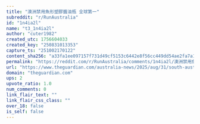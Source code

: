 ```yaml
---
title: "澳洲禁用魚形塑膠醬油瓶 全球第一"
subreddit: "r/RunAustralia"
id: "1n4ia2l"
name: "t3_1n4ia2l"
author: "cuter1982"
created_utc: 1756604033
created_key: "250831013353"
capture_ts: "251002170122"
content_sha256: "a33fa1ee097157f731d49cf5153c6442e8f56cc449dd54ae2fa7a17448220039"
permalink: "https://reddit.com/r/RunAustralia/comments/1n4ia2l/澳洲禁用魚形塑膠醬油瓶_全球第一/"
url: "https://www.theguardian.com/australia-news/2025/aug/31/south-australia-bans-soy-sauce-fish-packets-in-world-first-to-cut-single-use-plastics"
domain: "theguardian.com"
ups: 2
upvote_ratio: 1.0
num_comments: 0
link_flair_text: ""
link_flair_css_class: ""
over_18: false
is_self: false
---
```


